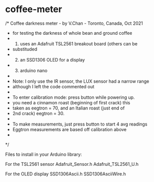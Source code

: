 # coffee-meter

/* Coffee darkness meter - by V.Chan - Toronto, Canada, Oct 2021
 * for testing the darkness of whole bean and ground coffee
 * 1) uses an Adafruit TSL2561 breakout board (others can be
 * substituded
 * 2) an SSD1306 OLED for a display
 * 3) arduino nano
 * 
 * Note: I only use the IR sensor, the LUX sensor had a narrow range
 * although I left the code commented out
 * 
 * To enter calibration mode: press button while powering up.
 *    you need a cinnamon roast (beginning of first crack) this
 *    taken as eegtron = 70, and an Italian roast (just end of
 *    2nd crack) eegtron = 30.
 * 
 * To make measurements, just press button to start 4 avg readings
 *    Eggtron measurements are based off calibration above
 * 
 */
 
 Files to install in your Arduino library:

For the TSL2561 sensor
Adafruit_Sensor.h
Adafruit_TSL2561_U.h

For the OLED display
SSD1306Ascii.h
SSD1306AsciiWire.h
